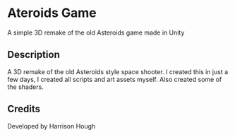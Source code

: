 # Ateroids Game
A simple 3D remake of the old Asteroids game made in Unity

## Description
A 3D remake of the old Asteroids style space shooter. I created this in just a few days, I created all scripts and art assets myself. Also created some of the shaders.

## Credits
Developed by Harrison Hough